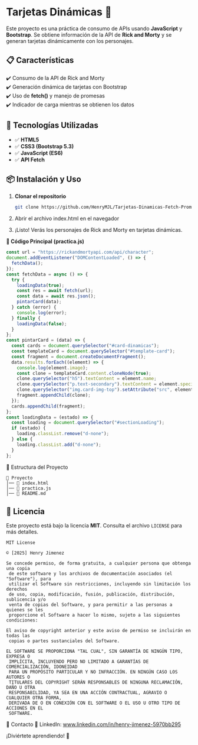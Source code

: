 # Tarjetas Dinámicas 🚀

Este proyecto es una práctica de consumo de APIs usando **JavaScript** y **Bootstrap**. Se obtiene información de la API de **Rick and Morty** y se generan tarjetas dinámicamente con los personajes.

## 📋 Características

✔️ Consumo de la API de Rick and Morty  
✔️ Generación dinámica de tarjetas con Bootstrap  
✔️ Uso de **fetch()** y manejo de promesas  
✔️ Indicador de carga mientras se obtienen los datos

## 🚀 Tecnologías Utilizadas

- ✅ **HTML5**
- ✅ **CSS3 (Bootstrap 5.3)**
- ✅ **JavaScript (ES6)**
- ✅ **API Fetch**

## 📦 Instalación y Uso

1. **Clonar el repositorio**

   ```bash
   git clone https://github.com/HenryMJL/Tarjetas-Dinamicas-Fetch-Promesas.git
   ```

1. Abrir el archivo index.html en el navegador
1. ¡Listo! Verás los personajes de Rick and Morty en tarjetas dinámicas.

**📜 Código Principal (practica.js)**

```javascript
const url = "https://rickandmortyapi.com/api/character";
document.addEventListener("DOMContentLoaded", () => {
  fetchData();
});
const fetchData = async () => {
  try {
    loadingData(true);
    const res = await fetch(url);
    const data = await res.json();
    pintarCard(data);
  } catch (error) {
    console.log(error);
  } finally {
    loadingData(false);
  }
};
const pintarCard = (data) => {
  const cards = document.querySelector("#card-dinamicas");
  const templateCard = document.querySelector("#template-card");
  const fragment = document.createDocumentFragment();
  data.results.forEach((element) => {
    console.log(element.image);
    const clone = templateCard.content.cloneNode(true);
    clone.querySelector("h5").textContent = element.name;
    clone.querySelector("p.text-secondary").textContent = element.species;
    clone.querySelector("img.card-img-top").setAttribute("src", element.image);
    fragment.appendChild(clone);
  });
  cards.appendChild(fragment);
};
const loadingData = (estado) => {
  const loading = document.querySelector("#sectionLoading");
  if (estado) {
    loading.classList.remove("d-none");
  } else {
    loading.classList.add("d-none");
  }
};
```

📌 Estructura del Proyecto

```
📂 Proyecto
│── 📄 index.html
│── 📄 practica.js
│── 📄 README.md
```

## 📄 Licencia

Este proyecto está bajo la licencia **MIT**. Consulta el archivo `LICENSE` para más detalles.

```
MIT License

© [2025] Henry Jimenez

Se concede permiso, de forma gratuita, a cualquier persona que obtenga una copia
 de este software y los archivos de documentación asociados (el "Software"), para
 utilizar el Software sin restricciones, incluyendo sin limitación los derechos
 de uso, copia, modificación, fusión, publicación, distribución, sublicencia y/o
 venta de copias del Software, y para permitir a las personas a quienes se les
 proporcione el Software a hacer lo mismo, sujeto a las siguientes condiciones:

El aviso de copyright anterior y este aviso de permiso se incluirán en todas las
 copias o partes sustanciales del Software.

EL SOFTWARE SE PROPORCIONA "TAL CUAL", SIN GARANTÍA DE NINGÚN TIPO, EXPRESA O
 IMPLÍCITA, INCLUYENDO PERO NO LIMITADO A GARANTÍAS DE COMERCIALIZACIÓN, IDONEIDAD
 PARA UN PROPÓSITO PARTICULAR Y NO INFRACCIÓN. EN NINGÚN CASO LOS AUTORES O
 TITULARES DEL COPYRIGHT SERÁN RESPONSABLES DE NINGUNA RECLAMACIÓN, DAÑO U OTRA
 RESPONSABILIDAD, YA SEA EN UNA ACCIÓN CONTRACTUAL, AGRAVIO O CUALQUIER OTRA FORMA,
 DERIVADA DE O EN CONEXIÓN CON EL SOFTWARE O EL USO U OTRO TIPO DE ACCIONES EN EL
 SOFTWARE.
```


📩 Contacto
📌 LinkedIn: www.linkedin.com/in/henry-jimenez-5970bb295

¡Diviértete aprendiendo! 🚀
